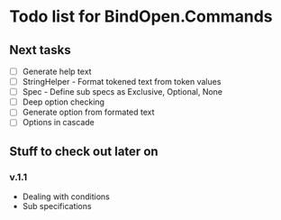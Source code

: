Todo list for BindOpen.Commands
====

## Next tasks

- [ ] Generate help text
- [ ] StringHelper - Format tokened text from token values
- [ ] Spec - Define sub specs as Exclusive, Optional, None
- [ ] Deep option checking
- [ ] Generate option from formated text
- [ ] Options in cascade

## Stuff to check out later on

### v.1.1

* Dealing with conditions
* Sub specifications

